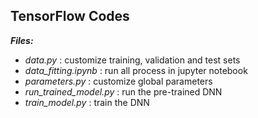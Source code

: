 ## TensorFlow Codes

*__Files:__*

* _data.py_               :  customize training, validation and test sets
* _data_fitting.ipynb_    :  run all process in jupyter notebook
* _parameters.py_         :  customize global parameters
* _run_trained_model.py_  :  run the pre-trained DNN
* _train_model.py_        :  train the DNN


